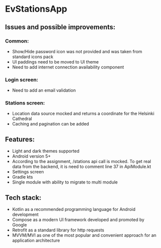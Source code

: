 # EvStationsApp
## Issues and possible improvements:

### Common:
- Show/Hide password icon was not provided and was taken from standard icons pack
- UI paddings need to be moved to UI theme
- Need to add internet connection availability component

### Login screen:
- Need to add an email validation

### Stations screen:
- Location data source mocked and returns a coordinate for the Helsinki Cathedral 
- Caching and pagination can be added


## Features:
- Light and dark themes supported
- Android version 5+ 
- According to the assignment, /stations api call is mocked.
  To get real data from the backend, it is need to comment line 37 in ApiModule.kt 
- Settings screen
- Gradle kts
- Single module with ability to migrate to multi module


## Tech stack:
- Kotlin as a recommended programming language for Android development
- Compose as a modern UI framework developed and promoted by Google
- Retrofit as a standard library for http requests
- MVVM/MVI as one of the most popular and convenient approach for an application architecture
